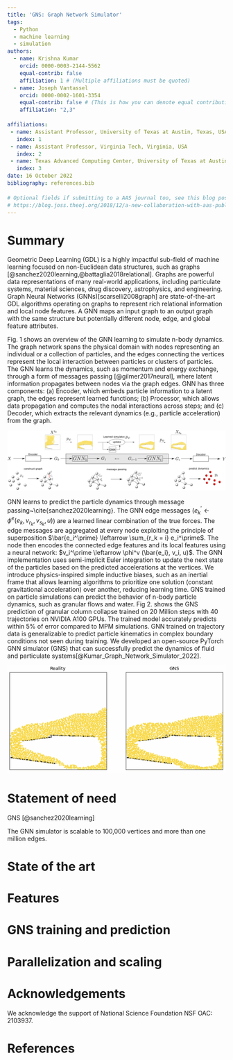 ```yaml
---
title: 'GNS: Graph Network Simulator'
tags:
  - Python
  - machine learning
  - simulation
authors:
  - name: Krishna Kumar
    orcid: 0000-0003-2144-5562
    equal-contrib: false
    affiliation: 1 # (Multiple affiliations must be quoted)
  - name: Joseph Vantassel
    orcid: 0000-0002-1601-3354
    equal-contrib: false # (This is how you can denote equal contributions between multiple authors)
    affiliation: "2,3"

affiliations:
 - name: Assistant Professor, University of Texas at Austin, Texas, USA
   index: 1
 - name: Assistant Professor, Virginia Tech, Virginia, USA
   index: 2
 - name: Texas Advanced Computing Center, University of Texas at Austin, Texas, USA
   index: 3
date: 16 October 2022
bibliography: references.bib

# Optional fields if submitting to a AAS journal too, see this blog post:
# https://blog.joss.theoj.org/2018/12/a-new-collaboration-with-aas-publishing
---
```


# Summary

Geometric Deep Learning (GDL) is a highly impactful sub-field of machine learning focused on non-Euclidean data structures, such as graphs [@sanchez2020learning,@battaglia2018relational].  Graphs are powerful data representations of many real-world applications, including particulate systems, material sciences, drug discovery, astrophysics, and engineering.  Graph Neural Networks (GNNs)[scarselli2008graph] are state-of-the-art GDL algorithms operating on graphs to represent rich relational information and local node features.  A GNN maps an input graph to an output graph with the same structure but potentially different node, edge, and global feature attributes.  

Fig. 1 shows an overview of the GNN learning to simulate n-body dynamics.  The graph network spans the physical domain with nodes representing an individual or a collection of particles, and the edges connecting the vertices represent the local interaction between particles or clusters of particles.  The GNN learns the dynamics, such as momentum and energy exchange, through a form of messages passing [@gilmer2017neural], where latent information propagates between nodes via the graph edges.  GNN has three components: (a) Encoder, which embeds particle information to a latent graph, the edges represent learned functions; (b) Processor, which allows data propagation and computes the nodal interactions across steps; and (c) Decoder, which extracts the relevant dynamics (e.g., particle acceleration) from the graph. 

![Graph Network Simulator](figs/gnn.png)


GNN learns to predict the particle dynamics through message passing~\cite{sanchez2020learning}.  The GNN edge messages  ($e^\prime_k \leftarrow \phi^e(e_k, v_{r_k}, v_{s_k}, u)$) are a learned linear combination of the true forces.  The edge messages are aggregated at every node exploiting the principle of superposition $\bar{e_i^\prime} \leftarrow \sum_{r_k = i} e_i^\prime$.  The node then encodes the connected edge features and its local features using a neural network: $v_i^\prime \leftarrow \phi^v (\bar{e_i}, v_i, u)$.  The GNN implementation uses semi-implicit Euler integration to update the next state of the particles based on the predicted accelerations at the vertices.  We introduce physics-inspired simple inductive biases, such as an inertial frame that allows learning algorithms to prioritize one solution (constant gravitational acceleration) over another, reducing learning time.  GNS trained on particle simulations can predict the behavior of n-body particle dynamics, such as granular flows and water.  Fig 2. shows the GNS prediction of granular column collapse trained on 20 Million steps with 40 trajectories on NVIDIA A100 GPUs.  The trained model accurately predicts within 5\% of error compared to MPM simulations.  GNN trained on trajectory data is generalizable to predict particle kinematics in complex boundary conditions not seen during training.  We developed an open-source PyTorch GNN simulator (GNS) that can successfully predict the dynamics of fluid and particulate systems[@Kumar_Graph_Network_Simulator_2022].

![GNS MPM prediction](figs/gns-mpm.png)

# Statement of need

GNS [@sanchez2020learning]

The GNN simulator is scalable to 100,000 vertices and more than one million edges.

# State of the art

# Features 

# GNS training and prediction

# Parallelization and scaling

# Acknowledgements

We acknowledge the support of National Science Foundation NSF OAC: 2103937.

# References